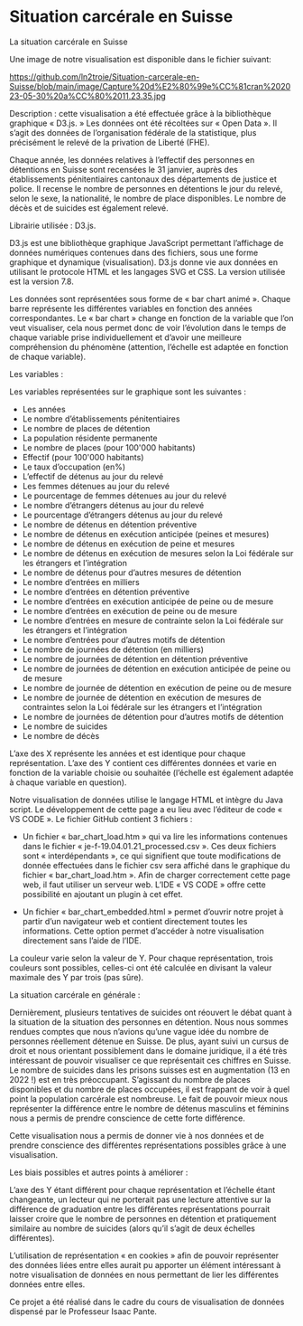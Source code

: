 # Situation carcérale en Suisse 

La situation carcérale en Suisse 

Une image de notre visualisation est disponible dans le fichier suivant: 

https://github.com/ln2troie/Situation-carcerale-en-Suisse/blob/main/image/Capture%20d%E2%80%99e%CC%81cran%202023-05-30%20a%CC%80%2011.23.35.jpg

Description : cette visualisation a été effectuée grâce à la bibliothèque graphique « D3.js. » Les données ont été récoltées sur « Open Data ». Il s’agit des données de l’organisation fédérale de la statistique, plus précisément le relevé de la privation de Liberté (FHE). 

Chaque année, les données relatives à l’effectif des personnes en détentions en Suisse sont recensées le 31 janvier, auprès des établissements pénitentiaires cantonaux des départements de justice et police. Il recense le nombre de personnes en détentions le jour du relevé, selon le sexe, la nationalité, le nombre de place disponibles. Le nombre de décès et de suicides est également relevé. 

Librairie utilisée : D3.js.

D3.js est une bibliothèque graphique JavaScript permettant l’affichage de données numériques contenues dans des fichiers, sous une forme graphique et dynamique (visualisation). D3.js donne vie aux données en utilisant le protocole HTML et les langages SVG et CSS. La version utilisée est la version 7.8. 

Les données sont représentées sous forme de « bar chart animé ». Chaque barre représente les différentes variables en fonction des années correspondantes. Le « bar chart » change en fonction de la variable que l’on veut visualiser, cela nous permet donc de voir l’évolution dans le temps de chaque variable prise individuellement et d’avoir une meilleure compréhension du phénomène (attention, l’échelle est adaptée en fonction de chaque variable).

Les variables :

Les variables représentées sur le graphique sont les suivantes : 

-	Les années 
-	Le nombre d’établissements pénitentiaires
-	Le nombre de places de détention 
-	La population résidente permanente
-	Le nombre de places (pour 100'000 habitants)
-	Effectif (pour 100'000 habitants)
-	Le taux d’occupation (en%)
-	L’effectif de détenus au jour du relevé 
-	Les femmes détenues au jour du relevé 
-	Le pourcentage de femmes détenues au jour du relevé
-	Le nombre d’étrangers détenus au jour du relevé
-	Le pourcentage d’étrangers détenus au jour du relevé
-	Le nombre de détenus en détention préventive
-	Le nombre de détenus en exécution anticipée (peines et mesures)
-	Le nombre de détenus en exécution de peine et mesures
-	Le nombre de détenus en exécution de mesures selon la Loi fédérale sur les étrangers et l’intégration
-	Le nombre de détenus pour d’autres mesures de détention
-	Le nombre d’entrées en milliers
-	Le nombre d’entrées en détention préventive
-	Le nombre d’entrées en exécution anticipée de peine ou de mesure
-	Le nombre d’entrées en exécution de peine ou de mesure
-	Le nombre d’entrées en mesure de contrainte selon la Loi fédérale sur les étrangers et l’intégration
-	Le nombre d’entrées pour d’autres motifs de détention
-	Le nombre de journées de détention (en milliers)
-	Le nombre de journées de détention en détention préventive
-	Le nombre de journées de détention en exécution anticipée de peine ou de mesure
-	Le nombre de journée de détention en exécution de peine ou de mesure 
-	Le nombre de journée de détention en exécution de mesures de contraintes selon la Loi fédérale sur les étrangers et l’intégration
-	Le nombre de journées de détention pour d’autres motifs de détention
-	Le nombre de suicides
-	Le nombre de décès 



L’axe des X représente les années et est identique pour chaque représentation. L’axe des Y contient ces différentes données et varie en fonction de la variable choisie ou souhaitée (l’échelle est également adaptée à chaque variable en question). 


Notre visualisation de données utilise le langage HTML et intègre du Java script. Le développement de cette page a eu lieu avec l’éditeur de code « VS CODE ». Le fichier GitHub contient 3 fichiers : 

-	Un fichier « bar_chart_load.htm » qui va lire les informations contenues dans le fichier « je-f-19.04.01.21_processed.csv ». Ces deux fichiers sont « interdépendants », ce qui signifient que toute modifications de donnée effectuées dans le fichier csv sera affiché  dans le graphique du fichier « bar_chart_load.htm ». Afin de charger correctement cette page web, il faut utiliser un serveur web. L’IDE « VS CODE » offre cette possibilité en ajoutant un plugin à cet effet.

-	Un fichier « bar_chart_embedded.html » permet d’ouvrir notre projet à partir d’un navigateur web et contient directement toutes les informations. Cette option permet d’accéder à notre visualisation directement sans l’aide de l’IDE.

La couleur varie selon la valeur de Y. Pour chaque représentation, trois couleurs sont possibles, celles-ci ont été calculée en divisant la valeur maximale des Y par trois (pas sûre). 


La situation carcérale en générale : 

Dernièrement, plusieurs tentatives de suicides ont réouvert le débat quant à la situation de la situation des personnes en détention. Nous nous sommes rendues comptes que nous n’avions qu’une vague idée du nombre de personnes réellement détenue en Suisse. De plus, ayant suivi un cursus de droit et nous orientant possiblement dans le domaine juridique, il a été très intéressant de pouvoir visualiser ce que représentait ces chiffres en Suisse. Le nombre de suicides dans les prisons suisses est en augmentation (13 en 2022 !) est en très préoccupant.
S’agissant du nombre de places disponibles et du nombre de places occupées, il est frappant de voir à quel point la population carcérale est nombreuse. Le fait de pouvoir mieux nous représenter la différence entre le nombre de détenus masculins et féminins nous a permis de prendre conscience de cette forte différence. 

Cette visualisation  nous a permis de donner vie à nos données et de prendre conscience des différentes représentations possibles grâce à une visualisation. 

Les biais possibles et autres points à améliorer : 

L’axe des Y étant différent pour chaque représentation et l’échelle étant changeante, un lecteur qui ne porterait pas une lecture attentive sur la différence de graduation entre les différentes représentations pourrait laisser croire que le nombre de personnes en détention et pratiquement similaire au nombre de suicides (alors qu’il s’agit de deux échelles différentes).

L’utilisation de représentation « en cookies » afin de pouvoir représenter des données liées entre elles aurait pu apporter un élément intéressant à notre visualisation de données en nous permettant de lier les différentes données entre elles. 

Ce projet a été réalisé dans le cadre du cours de visualisation de données dispensé par le Professeur Isaac Pante. 